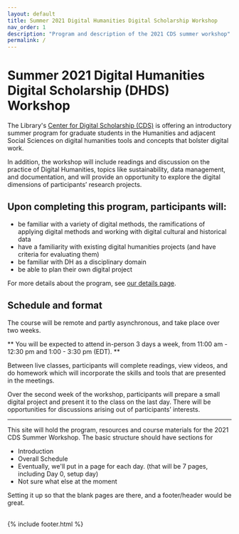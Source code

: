 ```yaml
---
layout: default
title: Summer 2021 Digital Humanities Digital Scholarship Workshop
nav_order: 1
description: "Program and description of the 2021 CDS summer workshop"
permalink: /
---
```

# Summer 2021 Digital Humanities Digital Scholarship (DHDS) Workshop

The Library's [Center for Digital Scholarship (CDS)](http://cds.library.brown.edu) is offering an introductory summer program for graduate students in the Humanities and adjacent Social Sciences on digital humanities tools and concepts that bolster digital work. 

In addition, the workshop will include readings and discussion on the practice of Digital Humanities, topics like sustainability, data management, and documentation, and will provide an opportunity to explore the digital dimensions of participants’ research projects.

## Upon completing this program, participants will:

- be familiar with a variety of digital methods, the ramifications of applying digital methods and working with digital cultural and historical data
- have a familiarity with existing digital humanities projects (and have criteria for evaluating them)
- be familiar with DH as a disciplinary domain
- be able to plan their own digital project

For more details about the program, see [our details page](/).

## Schedule and format

The course will be remote and partly asynchronous, and take place over two weeks. 

** You will be expected to attend in-person 3 days a week, from 11:00 am - 12:30 pm and 1:00 - 3:30 pm (EDT). **

Between live classes, participants will complete readings, view videos, and do homework which will incorporate the skills and tools that are presented in the meetings. 

Over the second week of the workshop, participants will prepare a small digital project and present it to the class on the last day. There will be opportunities for discussions arising out of participants’ interests. 


-----

This site will hold the program, resources and course materials for the 2021 CDS Summer Workshop. The basic structure should have sections for

* Introduction
* Overall Schedule
* Eventually, we'll put in a page for each day. (that will be 7 pages, including Day 0, setup day)
* Not sure what else at the moment

Setting it up so that the blank pages are there, and a footer/header would be great. 

<br/>
{% include footer.html %} 

